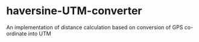 haversine-UTM-converter
=======================

An implementation of distance calculation based on conversion of GPS co-ordinate into UTM
